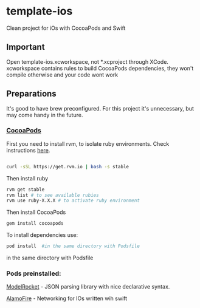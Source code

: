 # template-ios
Clean project for iOs with CocoaPods and Swift

## Important

Open template-ios.xcworkspace, not *.xcproject through XCode. xcworkspace contains rules to build 
CocoaPods dependencies, they won't compile otherwise and your code wont work

## Preparations

It's good to have brew preconfigured. For this project it's unnecessary, but may come handy in the future.

### [CocoaPods](https://cocoapods.org/)

First you need to install rvm, to isolate ruby environments. Check instructions [here](https://rvm.io/).

```bash

curl -sSL https://get.rvm.io | bash -s stable

```

Then install ruby

```bash
rvm get stable
rvm list # to see available rubies 
rvm use ruby-X.X.X # to activate ruby environment
```

Then install CocoaPods

```bash
gem install cocoapods
```

To install dependencies use: 

```bash
pod install  #in the same directory with Podsfile
```

in the same directory with Podsfile

### Pods preinstalled:

[ModelRocket](https://github.com/ovenbits/ModelRocket) - JSON parsing library with nice declarative syntax.

[AlamoFire](http://cocoadocs.org/docsets/Alamofire/3.1.5/) - Networking for IOs written wih swift
